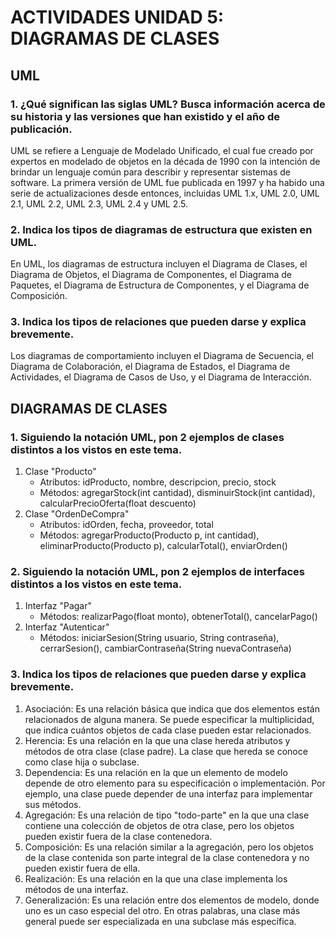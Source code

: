 # ACTIVIDADES UNIDAD 5: DIAGRAMAS DE CLASES

## UML

### 1. ¿Qué significan las siglas UML? Busca información acerca de su historia y las versiones que han existido y el año de publicación.

UML se refiere a Lenguaje de Modelado Unificado, el cual fue creado por expertos en modelado de objetos en la década de 1990 con la intención de brindar un lenguaje común para describir y representar sistemas de software. La primera versión de UML fue publicada en 1997 y ha habido una serie de actualizaciones desde entonces, incluidas UML 1.x, UML 2.0, UML 2.1, UML 2.2, UML 2.3, UML 2.4 y UML 2.5.

### 2. Indica los tipos de diagramas de estructura que existen en UML.

En UML, los diagramas de estructura incluyen el Diagrama de Clases, el Diagrama de Objetos, el Diagrama de Componentes, el Diagrama de Paquetes, el Diagrama de Estructura de Componentes, y el Diagrama de Composición.

### 3. Indica los tipos de relaciones que pueden darse y explica brevemente.

Los diagramas de comportamiento incluyen el Diagrama de Secuencia, el Diagrama de Colaboración, el Diagrama de Estados, el Diagrama de Actividades, el Diagrama de Casos de Uso, y el Diagrama de Interacción.

## DIAGRAMAS DE CLASES

### 1. Siguiendo la notación UML, pon 2 ejemplos de clases distintos a los vistos en este tema.

1. Clase "Producto"
   - Atributos: idProducto, nombre, descripcion, precio, stock
   - Métodos: agregarStock(int cantidad), disminuirStock(int cantidad), calcularPrecioOferta(float descuento)
2. Clase "OrdenDeCompra"
   - Atributos: idOrden, fecha, proveedor, total
   - Métodos: agregarProducto(Producto p, int cantidad), eliminarProducto(Producto p), calcularTotal(), enviarOrden()

### 2. Siguiendo la notación UML, pon 2 ejemplos de interfaces distintos a los vistos en este tema.

1. Interfaz "Pagar"
   - Métodos: realizarPago(float monto), obtenerTotal(), cancelarPago()
2. Interfaz "Autenticar"
   - Métodos: iniciarSesion(String usuario, String contraseña), cerrarSesion(), cambiarContraseña(String nuevaContraseña)

### 3. Indica los tipos de relaciones que pueden darse y explica brevemente.

1. Asociación: Es una relación básica que indica que dos elementos están relacionados de alguna manera. Se puede especificar la multiplicidad, que indica cuántos objetos de cada clase pueden estar relacionados.
2. Herencia: Es una relación en la que una clase hereda atributos y métodos de otra clase (clase padre). La clase que hereda se conoce como clase hija o subclase.
3. Dependencia: Es una relación en la que un elemento de modelo depende de otro elemento para su especificación o implementación. Por ejemplo, una clase puede depender de una interfaz para implementar sus métodos.
4. Agregación: Es una relación de tipo "todo-parte" en la que una clase contiene una colección de objetos de otra clase, pero los objetos pueden existir fuera de la clase contenedora.
5. Composición: Es una relación similar a la agregación, pero los objetos de la clase contenida son parte integral de la clase contenedora y no pueden existir fuera de ella.
6. Realización: Es una relación en la que una clase implementa los métodos de una interfaz.
7. Generalización: Es una relación entre dos elementos de modelo, donde uno es un caso especial del otro. En otras palabras, una clase más general puede ser especializada en una subclase más específica.